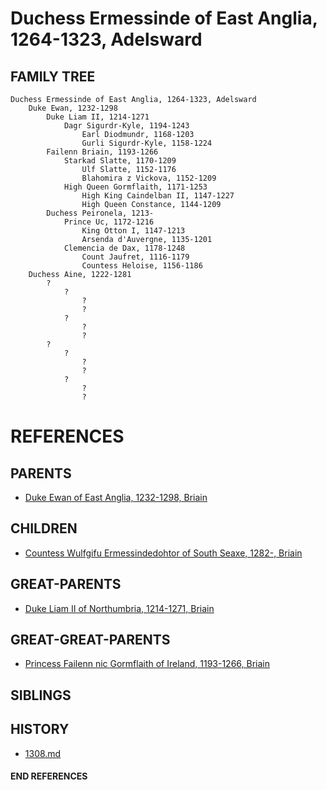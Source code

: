 # Duchess Ermessinde of East Anglia, 1264-1323, Adelsward

## FAMILY TREE
```
Duchess Ermessinde of East Anglia, 1264-1323, Adelsward
    Duke Ewan, 1232-1298
        Duke Liam II, 1214-1271
            Dagr Sigurdr-Kyle, 1194-1243
                Earl Diodmundr, 1168-1203
                Gurli Sigurdr-Kyle, 1158-1224
        Failenn Briain, 1193-1266
            Starkad Slatte, 1170-1209
                Ulf Slatte, 1152-1176
                Blahomira z Vickova, 1152-1209
            High Queen Gormflaith, 1171-1253    
                High King Caindelban II, 1147-1227
                High Queen Constance, 1144-1209
        Duchess Peironela, 1213-
            Prince Uc, 1172-1216
                King Otton I, 1147-1213
                Arsenda d'Auvergne, 1135-1201
            Clemencia de Dax, 1178-1248
                Count Jaufret, 1116-1179    
                Countess Heloise, 1156-1186
    Duchess Aine, 1222-1281
        ?
            ?
                ?
                ?
            ?
                ?
                ?
        ?
            ?
                ?
                ?
            ?
                ?
                ?
```


# REFERENCES

## PARENTS 
* [Duke Ewan of East Anglia, 1232-1298, Briain](ewan_1232.md)

## CHILDREN 
* [Countess Wulfgifu Ermessindedohtor of South Seaxe, 1282-, Briain](wulfgifu_ermessindedohtor_1282.md)

## GREAT-PARENTS 
* [Duke Liam II of Northumbria, 1214-1271, Briain](liam_ii_1214.md)

## GREAT-GREAT-PARENTS 
* [Princess Failenn nic Gormflaith of Ireland, 1193-1266, Briain](failenn_nic_gormflaith_1193.md)
## SIBLINGS

 
## HISTORY
* [1308.md](../h/1309.md)

#### END REFERENCES
